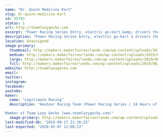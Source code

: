 ```yaml
---
name: "Dr. Quinn Medicine Kart"
slug: dr-quinn-medicine-kart
id: 35703
status: 1
url: http://teamlazygecko.com
excerpt: "Power Racing Series Entry, electric go-kart &amp; drivers themed as characters from Dr.Quinn Medicine Woman."
description: "Power Racing Series Entry, electric go-kart & drivers themed as characters from Dr.Quinn Medicine Woman."
location: Unassigned
image-primary:
  thumbnail: http://makers.makerfaireorlando.com/wp-content/uploads/2019/08/dscf1793-20190727_48449865196_o-150x150.jpg
  medium: http://makers.makerfaireorlando.com/wp-content/uploads/2019/08/dscf1793-20190727_48449865196_o-300x200.jpg
  large: http://makers.makerfaireorlando.com/wp-content/uploads/2019/08/dscf1793-20190727_48449865196_o-1024x683.jpg
  full: http://makers.makerfaireorlando.com/wp-content/uploads/2019/08/dscf1793-20190727_48449865196_o.jpg
website: http://teamlazygecko.com
email: 
twitter: 
instagram: 
facebook: 
youtube: 
maker:
  name: "Legitimate Racing"
  description: "Amateur Racing Team (Power Racing Series / 24 Hours of Lemons)

Member of Team Lazy Gecko (www.teamlazygecko.com)"
  image-primary: http://makers.makerfaireorlando.com/wp-content/uploads/2018/10/Legit-Banner.jpg
last-modified-db: "2019-08-17 21:36:25"
last-exported: "2020-05-07 12:08:22"
---
```

